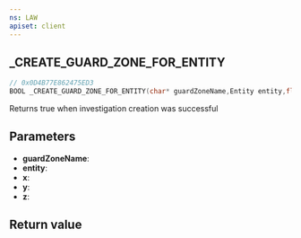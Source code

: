 ```yaml
---
ns: LAW
apiset: client
---
```

## _CREATE_GUARD_ZONE_FOR_ENTITY

```c
// 0x0D4B77E862475ED3
BOOL _CREATE_GUARD_ZONE_FOR_ENTITY(char* guardZoneName,Entity entity,float x,float y,float z);
```

Returns true when investigation creation was successful

## Parameters
* **guardZoneName**:
* **entity**:
* **x**:
* **y**:
* **z**:

## Return value